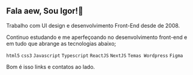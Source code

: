 ## Fala aew, Sou Igor!👋

Trabalho com UI design e desenvolvimento Front-End desde de 2008.

Continuo estudando e me aperfeçoando no desenvolvimento front-end e em tudo que abrange as tecnologias abaixo;

``html5``  ``css3`` ``Javascript`` ``Typescript``  ``ReactJS`` ``NextJS``  ``Temas Wordpress`` ``Figma``

Bom é isso links e contatos ao lado.

